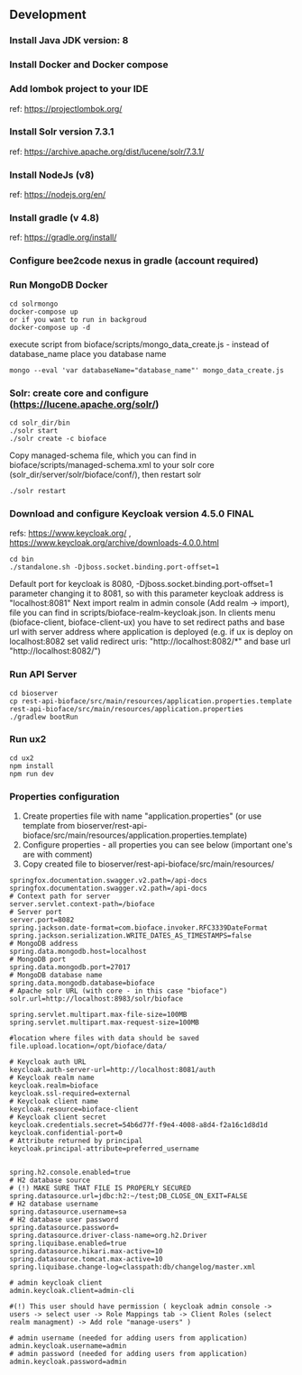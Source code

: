 ## Development

### Install Java JDK version: 8

### Install Docker and Docker compose

### Add lombok project to your IDE
ref: https://projectlombok.org/

### Install Solr version 7.3.1
ref: https://archive.apache.org/dist/lucene/solr/7.3.1/

### Install NodeJs (v8)
ref: https://nodejs.org/en/

### Install gradle (v 4.8)
ref: https://gradle.org/install/

### Configure bee2code nexus in gradle (account required)

### Run MongoDB Docker
```
cd solrmongo
docker-compose up
or if you want to run in backgroud
docker-compose up -d 
```
execute script from bioface/scripts/mongo_data_create.js - instead of database_name place you database name

```
mongo --eval 'var databaseName="database_name"' mongo_data_create.js
```

### Solr: create core and configure (https://lucene.apache.org/solr/)
```
cd solr_dir/bin
./solr start
./solr create -c bioface
``` 
Copy managed-schema file, which you can find in bioface/scripts/managed-schema.xml to your solr core (solr_dir/server/solr/bioface/conf/), then restart solr
```
./solr restart
```

### Download and configure Keycloak version 4.5.0 FINAL 
refs: https://www.keycloak.org/ , https://www.keycloak.org/archive/downloads-4.0.0.html

```
cd bin
./standalone.sh -Djboss.socket.binding.port-offset=1
```
Default port for keycloak is 8080, -Djboss.socket.binding.port-offset=1 parameter changing it to 8081, so with this parameter keycloak address is "localhost:8081"
Next import realm in admin console (Add realm -> import), file you can find in scripts/bioface-realm-keycloak.json.
In clients menu (bioface-client, bioface-client-ux) you have to set redirect paths and base url with server address where application is deployed (e.g. if ux is deploy on localhost:8082 set valid redirect uris: "http://localhost:8082/*" and base url "http://localhost:8082/")


### Run API Server
```
cd bioserver
cp rest-api-bioface/src/main/resources/application.properties.template rest-api-bioface/src/main/resources/application.properties
./gradlew bootRun
```
### Run ux2
```
cd ux2
npm install
npm run dev
```

### Properties configuration

1. Create properties file with name "application.properties" (or use template from bioserver/rest-api-bioface/src/main/resources/application.properties.template)
2. Configure properties - all properties you can see below (important one's are with comment)
3. Copy created file to bioserver/rest-api-bioface/src/main/resources/
```
springfox.documentation.swagger.v2.path=/api-docs
springfox.documentation.swagger.v2.path=/api-docs
# Context path for server
server.servlet.context-path=/bioface
# Server port
server.port=8082
spring.jackson.date-format=com.bioface.invoker.RFC3339DateFormat
spring.jackson.serialization.WRITE_DATES_AS_TIMESTAMPS=false
# MongoDB address
spring.data.mongodb.host=localhost
# MongoDB port
spring.data.mongodb.port=27017
# MongoDB database name
spring.data.mongodb.database=bioface
# Apache solr URL (with core - in this case "bioface")
solr.url=http://localhost:8983/solr/bioface

spring.servlet.multipart.max-file-size=100MB
spring.servlet.multipart.max-request-size=100MB

#location where files with data should be saved
file.upload.location=/opt/bioface/data/

# Keycloak auth URL
keycloak.auth-server-url=http://localhost:8081/auth
# Keycloak realm name
keycloak.realm=bioface
keycloak.ssl-required=external
# Keycloak client name
keycloak.resource=bioface-client
# Keycloak client secret
keycloak.credentials.secret=54b6d77f-f9e4-4008-a8d4-f2a16c1d8d1d
keycloak.confidential-port=0
# Attribute returned by principal
keycloak.principal-attribute=preferred_username


spring.h2.console.enabled=true
# H2 database source
# (!) MAKE SURE THAT FILE IS PROPERLY SECURED
spring.datasource.url=jdbc:h2:~/test;DB_CLOSE_ON_EXIT=FALSE
# H2 database username
spring.datasource.username=sa
# H2 database user password
spring.datasource.password=
spring.datasource.driver-class-name=org.h2.Driver
spring.liquibase.enabled=true
spring.datasource.hikari.max-active=10
spring.datasource.tomcat.max-active=10
spring.liquibase.change-log=classpath:db/changelog/master.xml

# admin keycloak client
admin.keycloak.client=admin-cli

#(!) This user should have permission ( keycloak admin console -> users -> select user -> Role Mappings tab -> Client Roles (select realm managment) -> Add role "manage-users" )

# admin username (needed for adding users from application)
admin.keycloak.username=admin
# admin password (needed for adding users from application)
admin.keycloak.password=admin
```
